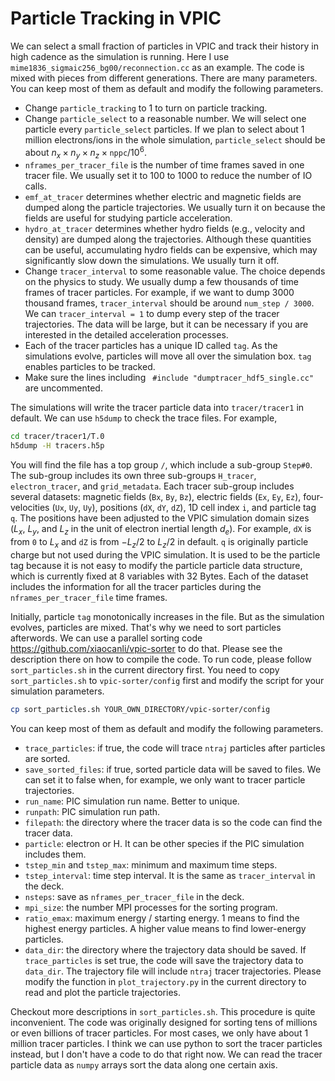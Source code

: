 # Particle Tracking in VPIC

We can select a small fraction of particles in VPIC and track their history in high cadence as the simulation is running. Here I use `mime1836_sigmaic256_bg00/reconnection.cc` as an example. The code is mixed with pieces from different generations. There are many parameters. You can keep most of them as default and modify the following parameters.

- Change `particle_tracking` to 1 to turn on particle tracking.
- Change `particle_select` to a reasonable number. We will select one particle every `particle_select` particles. If we plan to select about 1 million electrons/ions in the whole simulation, `particle_select` should be about $n_x\times n_y\times n_z\times\texttt{nppc}/10^6$.
- `nframes_per_tracer_file` is the number of time frames saved in one tracer file. We usually set it to 100 to 1000 to reduce the number of IO calls.
- `emf_at_tracer` determines whether electric and magnetic fields are dumped along the particle trajectories. We usually turn it on because the fields are useful for studying particle acceleration.
- `hydro_at_tracer` determines whether hydro fields (e.g., velocity and density) are dumped along the trajectories. Although these quantities can be useful, accumulating hydro fields can be expensive, which may significantly slow down the simulations. We usually turn it off.
- Change `tracer_interval` to some reasonable value. The choice depends on the physics to study. We usually dump a few thousands of time frames of tracer particles. For example, if we want to dump 3000 thousand frames, `tracer_interval` should be around `num_step / 3000`. We can `tracer_interval = 1` to dump every step of the tracer trajectories. The data will be large, but it can be necessary if you are interested in the detailed acceleration processes.
- Each of the tracer particles has a unique ID called `tag`. As the simulations evolve, particles will move all over the simulation box. `tag` enables particles to be tracked.
- Make sure the lines including ` #include "dumptracer_hdf5_single.cc"` are uncommented.

The simulations will write the tracer particle data into `tracer/tracer1` in default. We can use `h5dump` to check the trace files. For example,
```sh
cd tracer/tracer1/T.0
h5dump -H tracers.h5p
```
You will find the file has a top group `/`, which include a sub-group `Step#0`. The sub-group includes its own three sub-groups `H_tracer`, `electron_tracer`, and `grid_metadata`. Each tracer sub-group includes several datasets: magnetic fields (`Bx`, `By`, `Bz`), electric fields (`Ex`, `Ey`, `Ez`), four-velocities (`Ux`, `Uy`, `Uy`), positions (`dX`, `dY`, `dZ`), 1D cell index `i`, and particle tag `q`. The positions have been adjusted to the VPIC simulation domain sizes ($L_x$, $L_y$, and $L_z$ in the unit of electron inertial length $d_e$). For example, `dX` is from `0` to $L_x$ and `dZ` is from $-L_z/2$ to $L_z/2$ in default. `q` is originally particle charge but not used during the VPIC simulation. It is used to be the particle tag because it is not easy to modify the particle particle data structure, which is currently fixed at 8 variables with 32 Bytes. Each of the dataset includes the information for all the tracer particles during the `nframes_per_tracer_file` time frames.

Initially, particle `tag` monotonically increases in the file. But as the simulation evolves, particles are mixed. That's why we need to sort particles afterwords. We can use a parallel sorting code https://github.com/xiaocanli/vpic-sorter to do that. Please see the description there on how to compile the code. To run code, please follow `sort_particles.sh` in the current directory first. You need to copy `sort_particles.sh` to `vpic-sorter/config` first and modify the script for your simulation parameters.
```sh
cp sort_particles.sh YOUR_OWN_DIRECTORY/vpic-sorter/config
```
You can keep most of them as default and modify the following parameters.
- `trace_particles`: if true, the code will trace `ntraj` particles after particles are sorted.
- `save_sorted_files`: if true, sorted particle data will be saved to files. We can set it to false when, for example, we only want to tracer particle trajectories.
- `run_name`: PIC simulation run name. Better to unique.
- `runpath`: PIC simulation run path.
- `filepath`: the directory where the tracer data is so the code can find the tracer data.
- `particle`: electron or H. It can be other species if the PIC simulation includes them.
- `tstep_min` and `tstep_max`: minimum and maximum time steps.
- `tstep_interval`: time step interval. It is the same as `tracer_interval` in the deck.
- `nsteps`: save as `nframes_per_tracer_file` in the deck.
- `mpi_size`: the number MPI processes for the sorting program.
- `ratio_emax`: maximum energy / starting energy. 1 means to find the highest energy particles. A higher value means to find lower-energy particles.
- `data_dir`: the directory where the trajectory data should be saved. If `trace_particles` is set true, the code will save the trajectory data to `data_dir`. The trajectory file will include `ntraj` tracer trajectories. Please modify the function in `plot_trajectory.py` in the current directory to read and plot the particle trajectories.

Checkout more descriptions in `sort_particles.sh`. This procedure is quite inconvenient. The code was originally designed for sorting tens of millions or even billions of tracer particles. For most cases, we only have about 1 million tracer particles. I think we can use python to sort the tracer particles instead, but I don't have a code to do that right now. We can read the tracer particle data as `numpy` arrays sort the data along one certain axis.